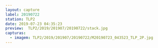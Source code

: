 ```yaml
---
layout: capture
label: 20190722
station: TLP2
date: 2019-07-23 04:35:23
preview:  TLP2/2019/201907/20190722/stack.jpg
capturas:
  - imagem: TLP2/2019/201907/20190722/M20190723_043523_TLP_2P.jpg
---
```

